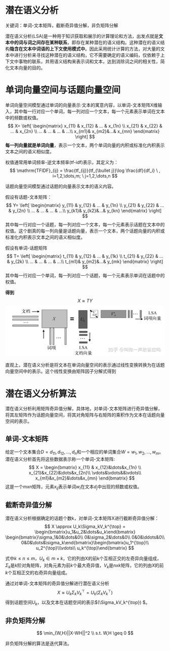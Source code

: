 # 潜在语义分析

关键词：单词-文本矩阵，截断奇异值分解，非负矩阵分解

潜在语义分析(LSA)是一种用于知识获取和展示的计算理论和方法，出发点就是**文本中的词与词之间存在某种联系**，即存在某种潜在的语义结构。这种潜在的语义结构**隐含在文本中词语的上下文使用模式中**。因此采用统计计算的方法，对大量的文本中进行分析来寻找这种潜在的语义结构，它不需要确定的语义编码，仅依赖于上下文中事物的联系，并用语义结构来表示词和文本，达到消除词之间的相关性，简化文本向量的目的。

# 单词向量空间与话题向量空间



单词向量空间模型通过单词的向量表示·文本的寓意内容，以单词-文本矩阵X维输入，其中每一行对应一个单词，每一列对应一个文本，每一个元素表示单词在文本中的频数或权值。
$$
X=  \left[
 \begin{matrix}
   x_{11} & x_{12} & ... & x_{1n} \\
   x_{21} & x_{22} & ... & x_{2n} \\
   ... & ... & ... & ...\\
   x_{m1}& x_{m2}&...& x_{mn}
  \end{matrix}
  \right]
$$
**每一列向量就是单词向量**，表示一个文本，两个单词向量的内积或标准化内积表示文本之间的语义相似度。

权值通常用单词频率-逆文本频率(tf-idf)表示，其定义为：
$$
\mathrm{TFIDF}_{ij} = \frac{tf_{ij}}{tf_{\bullet j}}\log \frac{df}{df_i} \ , i=1,2,\dots,m; \ j=1,2,\dots,n 
$$


话题向量空间模型通过话题的向量表示文本的语义内容。

假设有话题-文本矩阵：
$$
Y=  \left[
 \begin{matrix}
   y_{11} & y_{12} & ... & y_{1n} \\
   y_{21} & y_{22} & ... & y_{2n} \\
   ... & ... & ... & ...\\
   y_{k1}& y_{k2}&...& y_{kn}
  \end{matrix}
  \right]
$$
其中每一行对应一个话题，每一列对应一个文本，每一个元素表示话题在文本中的权值。这个剧真的每一列向量是话题向量，表示一个文本，两个话题向量的内积或标准化内积表示文本之间的语义相似度。

假设有单词-话题矩阵
$$
T=  \left[
 \begin{matrix}
   t_{11} & y_{12} & ... & y_{1k} \\
   t_{21} & y_{22} & ... & y_{2k} \\
   ... & ... & ... & ...\\
   t_{m1}& y_{m2}&...& y_{mk}
  \end{matrix}
  \right]
$$
其中每一行对应一个单词，每一列对应一个话题，每一个元素表示单词在话题中的权值。

**得到**
$$
X \approx TY
$$
![LSA](../img/ML/LSA.jpg)

直观上，潜在语义分析是将文本在单词向量空间的表示通过线性变换转换为在话题向量空间中的表示。这个线性变换由矩阵因子分解式得到

# 潜在语义分析算法

潜在语义分析利用矩阵奇异值分解，具体地，对单词-文本矩阵进行奇异值分解，将其左矩阵作为话题向量空间，将其对角矩阵与右矩阵的乘积作为文本在话题向量空间的表示。

## 单词-文本矩阵

给定一个文本集合$D={d_11,d_12,…,d_n}$和一个相应的单词集合$W={w_1,w_2,…,w_m}$。潜在语义分析首先将这些数据表示称一个单词-文本矩阵:
$$
X = \begin{bmatrix}
   x_{11} & x_{12}&\dots&x_{1n} \\
   x_{21}&x_{22}&\dots&x_{2n}\\
   \vdots&\vdots&&\vdots\\
   x_{m1}&x_{m2}&\dots&x_{mn}
\end{bmatrix} 
$$
这是一个$mxn$矩阵，元素$x_{ij}$表示单词$w_i$在文本$d_j$中出现的频数或权值。

## 截断奇异值分解

潜在语义分析根据确定的话题个数k，对单词-文本矩阵X进行截断奇异值分解：
$$
X \approx U_k\Sigma_kV_k^{\top} = \begin{bmatrix}u_1&u_2&\dots&u_k\end{bmatrix} \begin{bmatrix}\sigma_1&0&\dots&0\\
0&\sigma_2&\dots&0\\
0&0&\ddots&0\\
0&0&\dots&\sigma_k\end{bmatrix}\begin{bmatrix}u_1^{\top}\\
u_2^{\top}\\\vdots\\
u_k^{\top}\end{bmatrix}
$$


式中$k≤n≤m$，$U_k∈m×k$，它的列由X的前k个互相正交的左奇异向量组成，$Σ_k$是$k$阶对角矩阵，对角元素为前$k$个最大奇异值，$V_k$是$nxk$矩阵，它的列由$X$的前$k$个互相正交的右奇异向量组成。

通过对单词-文本矩阵的奇异值分解进行潜在语义分析
$$
X \approx U_k\Sigma_kV_k^{\top} = U_k(\Sigma_kV_k^{\top}) 
$$
得到话题空间$U_k$，以及文本在话题空间的表示$(\Sigma_kV_k^{\top}) $。

## 非负矩阵分解

$$
\min_{W,H}||X-WH||^2 \\
s.t. W,H \geq 0
$$

非负矩阵分解的算法是迭代算法。